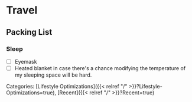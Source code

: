 # Travel

## Packing List

### Sleep

 - [ ] Eyemask
 - [ ] Heated blanket in case there's a chance modifying the temperature of my
   sleeping space will be hard.

Categories:
[Lifestyle Optimizations]({{< relref "/" >}}?Lifestyle-Optimizations=true),
[Recent]({{< relref "/" >}}?Recent=true)